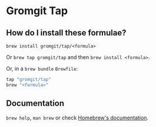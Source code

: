 # Gromgit Tap

## How do I install these formulae?

`brew install gromgit/tap/<formula>`

Or `brew tap gromgit/tap` and then `brew install <formula>`.

Or, in a `brew bundle` `Brewfile`:

```ruby
tap "gromgit/tap"
brew "<formula>"
```

## Documentation

`brew help`, `man brew` or check [Homebrew's documentation](https://docs.brew.sh).
